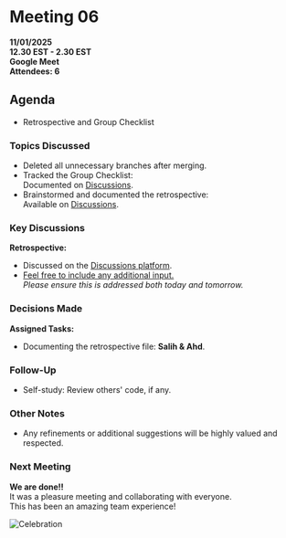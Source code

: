 # **Meeting 06**  

**11/01/2025  
12.30 EST - 2.30 EST  
Google Meet  
Attendees: 6**

## **Agenda**  

+ Retrospective and Group Checklist  

### **Topics Discussed**  
<!-- markdownlint-disable MD033 MD036 MD012 MD013 MD039 MD009-->
+ Deleted all unnecessary branches after merging.  
+ Tracked the Group Checklist:  
  Documented on [Discussions](https://github.com/MIT-Emerging-Talent/ET6-foundations-group-28/discussions/76).  
+ Brainstormed and documented the retrospective:  
  Available on [Discussions](https://github.com/MIT-Emerging-Talent/ET6-foundations-group-28/discussions/104).  


### **Key Discussions**  

**Retrospective:**  
+ Discussed on the [Discussions platform](https://github.com/MIT-Emerging-Talent/ET6-foundations-group-28/discussions).  
+ [Feel free to include any additional input.](https://github.com/MIT-Emerging-Talent/ET6-foundations-group-28/discussions)  
  _Please ensure this is addressed both today and tomorrow._  


### **Decisions Made**  

**Assigned Tasks:**  
+ Documenting the retrospective file: **Salih & Ahd**.  

### **Follow-Up**  

+ Self-study: Review others' code, if any.  


### **Other Notes**  

+ Any refinements or additional suggestions will be highly valued and respected.  

### **Next Meeting**  

**We are done!!**  
It was a pleasure meeting and collaborating with everyone.  
This has been an amazing team experience!  

![Celebration](https://media0.giphy.com/media/v1.Y2lkPTc5MGI3NjExbXZhYmN3b2RheWVjNGFtZ21vbWY3ZG54azN0cTRoMHczbmQ1OXAwOCZlcD12MV9pbnRlcm5hbF9naWZfYnlfaWQmY3Q9Zw/m9eG1qVjvN56H0MXt8/giphy.webp)  
